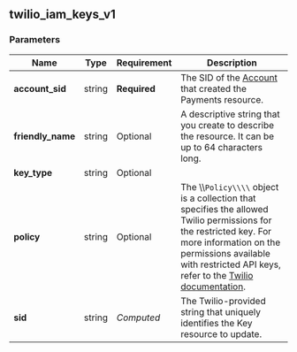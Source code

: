 
## twilio_iam_keys_v1

### Parameters

Name | Type | Requirement | Description
--- | --- | --- | ---
**account_sid** | string | **Required** | The SID of the [Account](https://www.twilio.com/docs/iam/api/account) that created the Payments resource.
**friendly_name** | string | Optional | A descriptive string that you create to describe the resource. It can be up to 64 characters long.
**key_type** | string | Optional | 
**policy** | string | Optional | The \\\\`Policy\\\\` object is a collection that specifies the allowed Twilio permissions for the restricted key. For more information on the permissions available with restricted API keys, refer to the [Twilio documentation](https://www.twilio.com/docs/iam/api-keys/restricted-api-keys#permissions-available-with-restricted-api-keys).
**sid** | string | *Computed* | The Twilio-provided string that uniquely identifies the Key resource to update.

